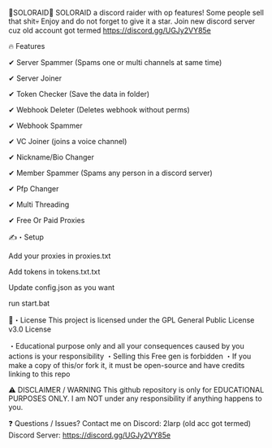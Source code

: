 🚀SOLORAID🚀
SOLORAID a discord raider with op features! Some people sell that shit💀 Enjoy and do not forget to give it a star. Join new discord server cuz old account got termed https://discord.gg/UGJy2VY85e


🔥 Features

✔ Server Spammer (Spams one or multi channels at same time)

✔ Server Joiner 

✔ Token Checker (Save the data in folder)

✔ Webhook Deleter (Deletes webhook without perms)

✔ Webhook Spammer

✔ VC Joiner (joins a voice channel)

✔ Nickname/Bio Changer 

✔ Member Spammer (Spams any person in a discord server)

✔ Pfp Changer 

✔ Multi Threading

✔ Free Or Paid Proxies


✍️・Setup

Add your proxies in proxies.txt

Add tokens in tokens.txt.txt

Update config.json as you want

run start.bat

📄・License
This project is licensed under the GPL General Public License v3.0 License

  ・Educational purpose only and all your consequences caused by you actions is your responsibility
  ・Selling this Free gen is forbidden
  ・If you make a copy of this/or fork it, it must be open-source and have credits linking to this repo
  
⚠️ DISCLAIMER / WARNING
This github repository is only for EDUCATIONAL PURPOSES ONLY. I am NOT under any responsibility if anything happens to you.

❓ Questions / Issues?
Contact me on Discord: 2larp (old acc got termed)
Discord Server: https://discord.gg/UGJy2VY85e
